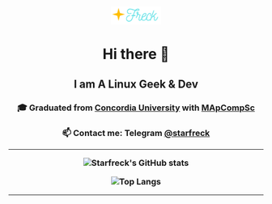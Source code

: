 <p align="center">
  <img src="./logos/StarFreck-logo-transparent.png" alt="StarFreck Logo" style="width: 20%; height: auto;"/>
</p>
<H1 align="center">Hi there 👋</H1>
<H2 align="center">I am A Linux Geek & Dev</H2>
<H3 align="center">🎓 Graduated from <a href="https://www.concordia.ca">Concordia University</a> with <a href="https://www.concordia.ca/academics/graduate/computer-science-mcompsci-applied.html">MApCompSc</a></H3>  
<h3 align="center">📫 Contact me: Telegram <a href="https://t.me/starfreck">@starfreck</a></H#>

<hr/>

![Starfreck's GitHub stats](https://github-readme-stats.vercel.app/api?username=Starfreck&theme=radical&show_icons=true)


![Top Langs](https://github-readme-stats.vercel.app/api/top-langs/?username=Starfreck&theme=radical&layout=compact&hide=jupyter%20notebook,html)

<hr />
<!--
**vasuratanpara/vasuratanpara** is a ✨ _special_ ✨ repository because its `README.md` (this file) appears on your GitHub profile.

Here are some ideas to get you started:

- 🔭 I’m currently working on ...
- 🌱 I’m currently learning ...
- 👯 I’m looking to collaborate on ...
- 🤔 I’m looking for help with ...
- 💬 Ask me about ...
- 📫 How to reach me: You can reach me on Telegram @ vasuratanpara
- 😄 Pronouns: ...
- ⚡ Fun fact: ...
-->
 
